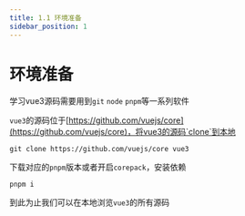```yaml
---
title: 1.1 环境准备
sidebar_position: 1
---
```


# 环境准备

学习vue3源码需要用到`git` `node` `pnpm`等一系列软件

`vue3`的源码位于[https://github.com/vuejs/core](https://github.com/vuejs/core)，将vue3的源码`clone`到本地

```shell
git clone https://github.com/vuejs/core vue3
```

下载对应的`pnpm`版本或者开启`corepack`，安装依赖

```shell
pnpm i
```

到此为止我们可以在本地浏览`vue3`的所有源码


